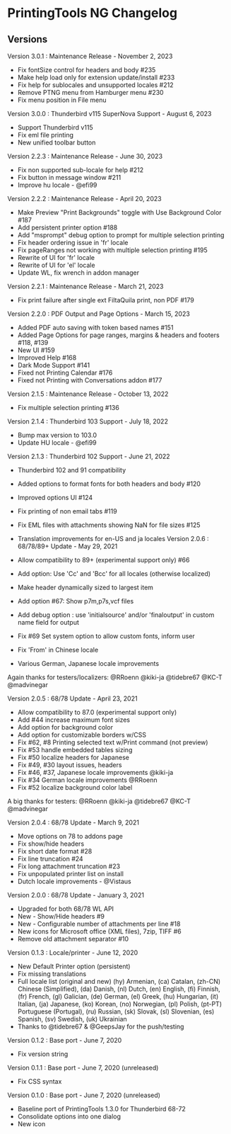# PrintingTools NG Changelog

## Versions

Version 3.0.1 : Maintenance Release - November 2, 2023

- Fix fontSize control for headers and body #235
- Make help load only for extension update/install #233
- Fix help for sublocales and unsupported locales #212
- Remove PTNG menu from Hamburger menu #230
- Fix menu position in File menu

Version 3.0.0 : Thunderbird v115 SuperNova Support - August 6, 2023

- Support Thunderbird v115
- Fix eml file printing
- New unified toolbar button

Version 2.2.3 : Maintenance Release - June 30, 2023

- Fix non supported sub-locale for help #212
- Fix button in message window #211
- Improve hu locale - @efi99

Version 2.2.2 : Maintenance Release - April 20, 2023

- Make Preview "Print Backgrounds" toggle with Use Background Color #187
- Add persistent printer option #188
- Add "msprompt" debug option to prompt for multiple selection printing 
- Fix header ordering issue in 'fr' locale
- Fix pageRanges not working with multiple selection printing #195
- Rewrite of UI for 'fr' locale
- Rewrite of UI for 'el' locale
- Update WL, fix wrench in addon manager

Version 2.2.1 : Maintenance Release - March 21, 2023

- Fix print failure after single ext FiltaQuila print, non PDF #179

Version 2.2.0 : PDF Output and Page Options - March 15, 2023

- Added PDF auto saving with token based names #151
- Added Page Options for page ranges, margins & headers and footers #118, #139
- New UI #159
- Improved Help #168
- Dark Mode Support #141
- Fixed not Printing Calendar #176
- Fixed not Printing with Conversations addon #177

Version 2.1.5 : Maintenance Release  - October 13, 2022

- Fix multiple selection printing #136

Version 2.1.4 : Thunderbird 103 Support - July 18, 2022

- Bump max version to 103.0
- Update HU locale - @efi99

Version 2.1.3 : Thunderbird 102 Support - June 21, 2022

- Thunderbird 102 and 91 compatibility 
- Added options to format fonts for both headers and body #120
- Improved options UI #124
- Fix printing of non email tabs #119
- Fix EML files with attachments showing NaN for file sizes #125
- Translation improvements for en-US and ja locales
Version 2.0.6 : 68/78/89+ Update - May 29, 2021

- Allow compatibility to 89+ (experimental support only) #66
- Add option: Use 'Cc' and 'Bcc' for all locales (otherwise localized)
- Make header dynamically sized to largest item
- Add option #67: Show p7m,p7s,vcf files
- Add debug option : use 'initialsource' and/or 'finaloutput' 
  in custom name field for output
- Fix #69  Set system option to allow custom fonts, inform user
- Fix 'From' in Chinese locale
- Various German, Japanese locale improvements

Again thanks for testers/localizers:
@RRoenn
@kiki-ja
@tidebre67 
@KC-T 
@madvinegar

Version 2.0.5 : 68/78 Update - April 23, 2021

- Allow compatibility to 87.0 (experimental support only)
- Add #44 increase maximum font sizes
- Add option for background color
- Add option for customizable borders w/CSS
- Fix #62, #8 Printing selected text w/Print command (not preview)
- Fix #53 handle embedded tables sizing
- Fix #50 localize headers for Japanese
- Fix #49, #30 layout issues, headers 
- Fix #46, #37, Japanese locale improvements @kiki-ja
- Fix #34 German locale improvements @RRoenn
- Fix #52 localize background color label

A big thanks for testers:
@RRoenn
@kiki-ja
@tidebre67 
@KC-T 
@madvinegar

Version 2.0.4 : 68/78 Update - March 9, 2021

- Move options on 78 to addons page 
- Fix show/hide headers 
- Fix short date format #28
- Fix line truncation #24
- Fix long attachment truncation #23
- Fix unpopulated printer list on install
- Dutch locale improvements - @Vistaus


Version 2.0.0 : 68/78 Update - January 3, 2021

- Upgraded for both 68/78 WL API
- New - Show/Hide headers #9
- New - Configurable number of attachments per line #18
- New icons for Microsoft office (XML files), 7zip, TIFF #6
- Remove old attachment separator #10

Version 0.1.3 : Locale/printer - June 12, 2020

- New Default Printer option (persistent)
- Fix missing translations
- Full locale list (original and new)
  (hy) Armenian, (ca) Catalan, (zh-CN) Chinese (Simplified), 
  (da) Danish, (nl) Dutch, (en) English, (fi) Finnish, 
  (fr) French, (gl) Galician, (de) German, (el) Greek, 
  (hu) Hungarian, (it) Italian, (ja) Japanese, (ko) Korean,
  (no) Norwegian, (pl) Polish, (pt-PT) Portuguese (Portugal), 
  (ru) Russian, (sk) Slovak, (sl) Slovenian, (es) Spanish, 
  (sv) Swedish, (uk) Ukrainian
- Thanks to @tidebre67 & @GeepsJay for the push/testing

Version 0.1.2 : Base port - June 7, 2020

- Fix version string

Version 0.1.1 : Base port - June 7, 2020 (unreleased)

- Fix CSS syntax

Version 0.1.0 : Base port - June 7, 2020 (unreleased)

- Baseline port of PrintingTools 1.3.0 for Thunderbird 68-72
- Consolidate options into one dialog
- New icon

